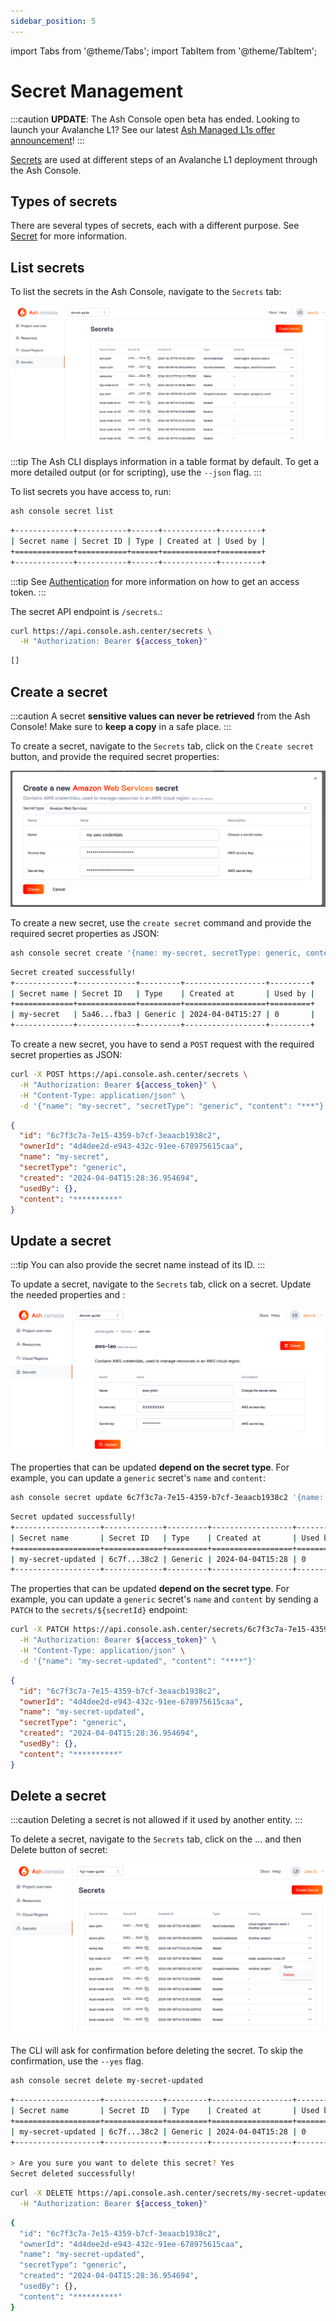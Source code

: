 ```yaml
---
sidebar_position: 5
---
```


import Tabs from '@theme/Tabs';
import TabItem from '@theme/TabItem';

# Secret Management

:::caution
**UPDATE**: The Ash Console open beta has ended. Looking to launch your Avalanche L1? See our latest [Ash Managed L1s offer announcement](https://ashavax.hashnode.dev/announcing-ash-managed-l1s-and-avalanche-builder-credits)!
:::

[Secrets](/docs/console/glossary#secret) are used at different steps of an Avalanche L1 deployment through the Ash Console.

## Types of secrets

There are several types of secrets, each with a different purpose. See [Secret](/docs/console/glossary#secret) for more information.

## List secrets

<Tabs groupId="ash-console-client">
  <TabItem value="ash-console" label="Using the Ash Console" default>

  To list the secrets in the Ash Console, navigate to the `Secrets` tab:

  ![Ash Console Secrets list](/img/ash-console-secret-list.png)

  </TabItem>

  <TabItem value="ash-cli" label="Using the Ash CLI">

:::tip
The Ash CLI displays information in a table format by default. To get a more detailed output (or for scripting), use the `--json` flag.
:::

To list secrets you have access to, run:

```bash title="Command"
ash console secret list
```

```bash title="Output"
+-------------+-----------+------+------------+---------+
| Secret name | Secret ID | Type | Created at | Used by |
+=============+===========+======+============+=========+
+-------------+-----------+------+------------+---------+
```

  </TabItem>
  <TabItem value="ash-api" label="Using the Ash Console API">

:::tip
See [Authentication](/docs/console/reference/authentication?ash-console-auth-client=ash-api) for more information on how to get an access token.
:::

The secret API endpoint is `/secrets`.:

```bash title="Command"
curl https://api.console.ash.center/secrets \
  -H "Authorization: Bearer ${access_token}"
```

```bash title="Output"
[]
```

  </TabItem>
</Tabs>

## Create a secret

:::caution
A secret **sensitive values can never be retrieved** from the Ash Console! Make sure to **keep a copy** in a safe place.
:::

<Tabs groupId="ash-console-client">
  <TabItem value="ash-console" label="Using the Ash Console" default>

  To create a secret, navigate to the `Secrets` tab, click on the `Create secret` button, and provide the required secret properties:

  ![Ash Console Secrets create](/img/ash-console-create-aws-secret.png)

  </TabItem>

  <TabItem value="ash-cli" label="Using the Ash CLI">

To create a new secret, use the `create secret` command and provide the required secret properties as JSON:

```bash title="Command"
ash console secret create '{name: my-secret, secretType: generic, content: "***"}'
```

```bash title="Output"
Secret created successfully!
+-------------+-------------+---------+------------------+---------+
| Secret name | Secret ID   | Type    | Created at       | Used by |
+=============+=============+=========+==================+=========+
| my-secret   | 5a46...fba3 | Generic | 2024-04-04T15:27 | 0       |
+-------------+-------------+---------+------------------+---------+
```

</TabItem>
<TabItem value="ash-api" label="Using the Ash Console API">

To create a new secret, you have to send a `POST` request with the required secret properties as JSON:

```bash title="Command"
curl -X POST https://api.console.ash.center/secrets \
  -H "Authorization: Bearer ${access_token}" \
  -H "Content-Type: application/json" \
  -d '{"name": "my-secret", "secretType": "generic", "content": "***"}'
```

```json title="Output"
{
  "id": "6c7f3c7a-7e15-4359-b7cf-3eaacb1938c2", 
  "ownerId": "4d4dee2d-e943-432c-91ee-678975615caa", 
  "name": "my-secret", 
  "secretType": "generic", 
  "created": "2024-04-04T15:28:36.954694", 
  "usedBy": {}, 
  "content": "**********"
}
```

  </TabItem>
</Tabs>

## Update a secret

:::tip
You can also provide the secret name instead of its ID.
:::

<Tabs groupId="ash-console-client">
  <TabItem value="ash-console" label="Using the Ash Console" default>

  To update a secret, navigate to the `Secrets` tab, click on a secret. Update the needed properties and :

  ![Ash Console Secrets update](/img/ash-console-secret-update.png)

  </TabItem>

  <TabItem value="ash-cli" label="Using the Ash CLI">

The properties that can be updated **depend on the secret type**. For example, you can update a `generic` secret's `name` and `content`:

```bash title="Command"
ash console secret update 6c7f3c7a-7e15-4359-b7cf-3eaacb1938c2 '{name: my-secret-updated, content: "****"}'
```

```bash title="Output"
Secret updated successfully!
+-------------------+-------------+---------+------------------+---------+
| Secret name       | Secret ID   | Type    | Created at       | Used by |
+===================+=============+=========+==================+=========+
| my-secret-updated | 6c7f...38c2 | Generic | 2024-04-04T15:28 | 0       |
+-------------------+-------------+---------+------------------+---------+
```

  </TabItem>
  <TabItem value="ash-api" label="Using the Ash Console API">

The properties that can be updated **depend on the secret type**. For example, you can update a `generic` secret's `name` and `content` by sending a `PATCH` to the `secrets/${secretId}` endpoint:

```bash title="Command"
curl -X PATCH https://api.console.ash.center/secrets/6c7f3c7a-7e15-4359-b7cf-3eaacb1938c2 \
  -H "Authorization: Bearer ${access_token}" \
  -H "Content-Type: application/json" \
  -d '{"name": "my-secret-updated", "content": "****"}'
```

```json title="Output"
{
  "id": "6c7f3c7a-7e15-4359-b7cf-3eaacb1938c2", 
  "ownerId": "4d4dee2d-e943-432c-91ee-678975615caa", 
  "name": "my-secret-updated", 
  "secretType": "generic", 
  "created": "2024-04-04T15:28:36.954694", 
  "usedBy": {}, 
  "content": "**********"
}
```

  </TabItem>
</Tabs>

## Delete a secret

:::caution
Deleting a secret is not allowed if it used by another entity.
:::

<Tabs groupId="ash-console-client">
  <TabItem value="ash-console" label="Using the Ash Console" default>

  To delete a secret, navigate to the `Secrets` tab, click on the ... and then Delete button of secret:

  ![Ash Console Secrets delete](/img/ash-console-secret-delete.png)

  </TabItem>

  <TabItem value="ash-cli" label="Using the Ash CLI">

The CLI will ask for confirmation before deleting the secret. To skip the confirmation, use the `--yes` flag.

```bash title="Command"
ash console secret delete my-secret-updated
```

```bash title="Output"
+-------------------+-------------+---------+------------------+---------+
| Secret name       | Secret ID   | Type    | Created at       | Used by |
+===================+=============+=========+==================+=========+
| my-secret-updated | 6c7f...38c2 | Generic | 2024-04-04T15:28 | 0       |
+-------------------+-------------+---------+------------------+---------+

> Are you sure you want to delete this secret? Yes
Secret deleted successfully!
```

  </TabItem>
  <TabItem value="ash-api" label="Using the Ash Console API">

```bash title="Command"
curl -X DELETE https://api.console.ash.center/secrets/my-secret-updated \
  -H "Authorization: Bearer ${access_token}"
```

```bash title="Output"
{
  "id": "6c7f3c7a-7e15-4359-b7cf-3eaacb1938c2", 
  "ownerId": "4d4dee2d-e943-432c-91ee-678975615caa", 
  "name": "my-secret-updated", 
  "secretType": "generic", 
  "created": "2024-04-04T15:28:36.954694", 
  "usedBy": {}, 
  "content": "**********"
}
```

  </TabItem>
</Tabs>
